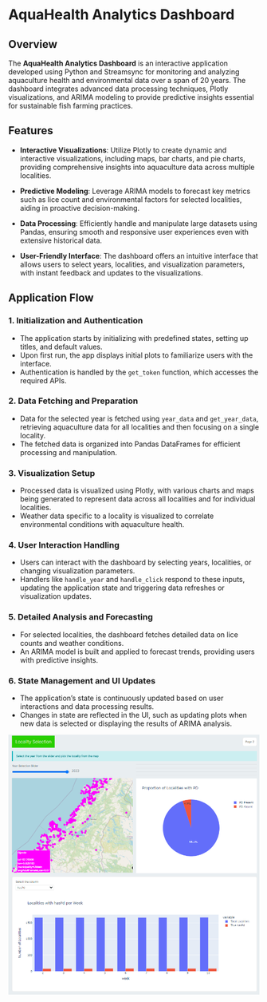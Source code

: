 # AquaHealth Analytics Dashboard

## Overview

The **AquaHealth Analytics Dashboard** is an interactive application developed using Python and Streamsync for monitoring and analyzing aquaculture health and environmental data over a span of 20 years. The dashboard integrates advanced data processing techniques, Plotly visualizations, and ARIMA modeling to provide predictive insights essential for sustainable fish farming practices.

## Features

- **Interactive Visualizations**: Utilize Plotly to create dynamic and interactive visualizations, including maps, bar charts, and pie charts, providing comprehensive insights into aquaculture data across multiple localities.
  
- **Predictive Modeling**: Leverage ARIMA models to forecast key metrics such as lice count and environmental factors for selected localities, aiding in proactive decision-making.
  
- **Data Processing**: Efficiently handle and manipulate large datasets using Pandas, ensuring smooth and responsive user experiences even with extensive historical data.

- **User-Friendly Interface**: The dashboard offers an intuitive interface that allows users to select years, localities, and visualization parameters, with instant feedback and updates to the visualizations.

## Application Flow

### 1. Initialization and Authentication

- The application starts by initializing with predefined states, setting up titles, and default values.
- Upon first run, the app displays initial plots to familiarize users with the interface.
- Authentication is handled by the `get_token` function, which accesses the required APIs.

### 2. Data Fetching and Preparation

- Data for the selected year is fetched using `year_data` and `get_year_data`, retrieving aquaculture data for all localities and then focusing on a single locality.
- The fetched data is organized into Pandas DataFrames for efficient processing and manipulation.

### 3. Visualization Setup

- Processed data is visualized using Plotly, with various charts and maps being generated to represent data across all localities and for individual localities.
- Weather data specific to a locality is visualized to correlate environmental conditions with aquaculture health.

### 4. User Interaction Handling

- Users can interact with the dashboard by selecting years, localities, or changing visualization parameters.
- Handlers like `handle_year` and `handle_click` respond to these inputs, updating the application state and triggering data refreshes or visualization updates.

### 5. Detailed Analysis and Forecasting

- For selected localities, the dashboard fetches detailed data on lice counts and weather conditions.
- An ARIMA model is built and applied to forecast trends, providing users with predictive insights.

### 6. State Management and UI Updates

- The application’s state is continuously updated based on user interactions and data processing results.
- Changes in state are reflected in the UI, such as updating plots when new data is selected or displaying the results of ARIMA analysis.


![alt text](image.png)
